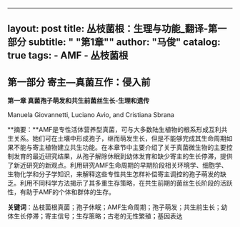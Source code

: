
---
layout: post
title: 丛枝菌根：生理与功能_翻译-第一部分
subtitle:   " \"第1章\""
author:     "马俊"
catalog: true
tags:
    - AMF
    - 丛枝菌根
---
## 第一部分 寄主—真菌互作：侵入前

**第一章 真菌孢子萌发和共生前菌丝生长-生理和遗传**

Manuela Giovannetti, Luciano Avio, and Cristiana Sbrana

**摘要：**AMF是专性活体营养型真菌，可与大多数陆生植物的根系形成互利共生关系。她们可在土壤中形成孢子，继而萌发生长，但是不能够完成其生命周期如果不能与寄主植物建立共生功能。在本章节中主要介绍了关于真菌微生物的主要控制发育的最近研究结果，从孢子解除休眠到幼体发育和缺少寄主的生长停滞，提供了新近研究的新观点。利用研究AMF生命周期的早期阶段相关环境学、细胞学、生物化学和分子学知识，来解释这些专性共生怎样补偿寄主调控的孢子萌发的缺乏。利用不同科学方法揭示了其多重生存策略，在共生前期的菌丝生长阶段的活跃性，有助于AMF的个体和群体的生存。

**关键词**：丛枝菌根真菌；孢子休眠；AMF生命周期；孢子萌发；共生前生长；幼体生长停滞；寄主信号；生存策略；古老的无性繁殖；基因表达